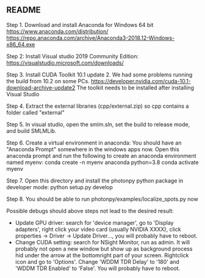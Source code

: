 README
----------------------------------------------------------------------------

Step 1. Download and install Anaconda for Windows 64 bit
https://www.anaconda.com/distribution/
https://repo.anaconda.com/archive/Anaconda3-2018.12-Windows-x86_64.exe

Step 2: Install Visual studio 2019 Community Edition: https://visualstudio.microsoft.com/downloads/

Step 3. Install CUDA Toolkit 10.1 update 2. We had some problems running the build from 10.2 on some PCs.
https://developer.nvidia.com/cuda-10.1-download-archive-update2
The toolkit needs to be installed after installing Visual Studio

Step 4. Extract the external libraries (cpp/external.zip) so cpp contains a folder called "external"

Step 5. In visual studio, open the smlm.sln, set the build to release mode, and build SMLMLib. 

Step 6.
Create a virtual environment in anaconda:
You should have an "Anaconda Prompt" somewhere in the windows apps now.
Open this anaconda prompt and run the following to create an anaconda environment named myenv:
conda create -n myenv anaconda python=3.8
conda activate myenv

Step 7.
Open this directory and install the photonpy python package in developer mode:
python setup.py develop

Step 8.
You should be able to run photonpy/examples/localize_spots.py now





Possible debugs should above steps not lead to the desired result:
- Update GPU driver: search for 'device manager', go to 'Display adapters', right click your video card (usually NVIDIA XXXX), click properties -> Driver -> Update Driver..., you will probably have to reboot.
- Change CUDA setting: search for NSight Monitor, run as admin. It will probably not open a new window but show up as background process hid under the arrow at the bottomright part of your screen. Rightclick icon and go to 'Options'. Change 'WDDM TDR Delay' to '180' and 'WDDM TDR Enabled' to 'False'. You will probably have to reboot. 

